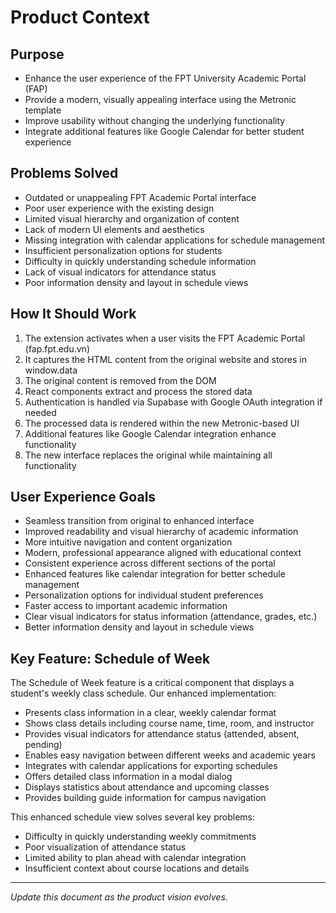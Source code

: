 # Product Context

## Purpose
- Enhance the user experience of the FPT University Academic Portal (FAP)
- Provide a modern, visually appealing interface using the Metronic template
- Improve usability without changing the underlying functionality
- Integrate additional features like Google Calendar for better student experience

## Problems Solved
- Outdated or unappealing FPT Academic Portal interface
- Poor user experience with the existing design
- Limited visual hierarchy and organization of content
- Lack of modern UI elements and aesthetics
- Missing integration with calendar applications for schedule management
- Insufficient personalization options for students
- Difficulty in quickly understanding schedule information
- Lack of visual indicators for attendance status
- Poor information density and layout in schedule views

## How It Should Work
1. The extension activates when a user visits the FPT Academic Portal (fap.fpt.edu.vn)
2. It captures the HTML content from the original website and stores in window.data
3. The original content is removed from the DOM
4. React components extract and process the stored data
5. Authentication is handled via Supabase with Google OAuth integration if needed
6. The processed data is rendered within the new Metronic-based UI
7. Additional features like Google Calendar integration enhance functionality
8. The new interface replaces the original while maintaining all functionality

## User Experience Goals
- Seamless transition from original to enhanced interface
- Improved readability and visual hierarchy of academic information
- More intuitive navigation and content organization
- Modern, professional appearance aligned with educational context
- Consistent experience across different sections of the portal
- Enhanced features like calendar integration for better schedule management
- Personalization options for individual student preferences
- Faster access to important academic information
- Clear visual indicators for status information (attendance, grades, etc.)
- Better information density and layout in schedule views

## Key Feature: Schedule of Week
The Schedule of Week feature is a critical component that displays a student's weekly class schedule. Our enhanced implementation:

- Presents class information in a clear, weekly calendar format
- Shows class details including course name, time, room, and instructor
- Provides visual indicators for attendance status (attended, absent, pending)
- Enables easy navigation between different weeks and academic years
- Integrates with calendar applications for exporting schedules
- Offers detailed class information in a modal dialog
- Displays statistics about attendance and upcoming classes
- Provides building guide information for campus navigation

This enhanced schedule view solves several key problems:
- Difficulty in quickly understanding weekly commitments
- Poor visualization of attendance status
- Limited ability to plan ahead with calendar integration
- Insufficient context about course locations and details

---
*Update this document as the product vision evolves.* 